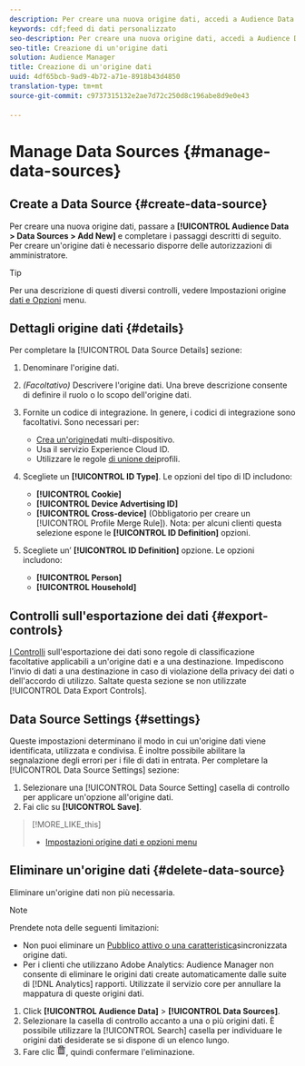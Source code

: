 ```yaml
---
description: Per creare una nuova origine dati, accedi a Audience Data > Origini dati > Aggiungi nuovo e completa i passaggi per ciascuna sezione descritta qui. Per creare un'origine dati è necessario disporre delle autorizzazioni di amministratore.
keywords: cdf;feed di dati personalizzato
seo-description: Per creare una nuova origine dati, accedi a Audience Data > Origini dati > Aggiungi nuovo e completa i passaggi per ciascuna sezione descritta qui. Per creare un'origine dati è necessario disporre delle autorizzazioni di amministratore.
seo-title: Creazione di un'origine dati
solution: Audience Manager
title: Creazione di un'origine dati
uuid: 4df65bcb-9ad9-4b72-a71e-8918b43d4850
translation-type: tm+mt
source-git-commit: c9737315132e2ae7d72c250d8c196abe8d9e0e43

---
```



# Manage Data Sources {#manage-data-sources}

## Create a Data Source {#create-data-source}

Per creare una nuova origine dati, passare a **[!UICONTROL Audience Data > Data Sources > Add New]** e completare i passaggi descritti di seguito. Per creare un'origine dati è necessario disporre delle autorizzazioni di amministratore.

<!-- create-datasource.xml -->

>[!TIP]
>
>Per una descrizione di questi diversi controlli, vedere Impostazioni origine [dati e Opzioni](../features/datasources-list-and-settings.md#settings-menu-options) menu.

## Dettagli origine dati {#details}

Per completare la [!UICONTROL Data Source Details] sezione:

1. Denominare l'origine dati.
1. *(Facoltativo)* Descrivere l'origine dati. Una breve descrizione consente di definire il ruolo o lo scopo dell'origine dati.
1. Fornite un codice di integrazione. In genere, i codici di integrazione sono facoltativi. Sono necessari per:

   * [Crea un'origine](../features/profile-merge-rules/merge-rules-start.md#create-data-source)dati multi-dispositivo.
   * Usa il servizio [](https://marketing.adobe.com/resources/help/en_US/mcvid/)Experience Cloud ID.
   * Utilizzare le regole [di unione dei](../features/profile-merge-rules/merge-rules-start.md)profili.

1. Scegliete un **[!UICONTROL ID Type]**. Le opzioni del tipo di ID includono:

   * **[!UICONTROL Cookie]**
   * **[!UICONTROL Device Advertising ID]**
   * **[!UICONTROL Cross-device]** (Obbligatorio per creare un [!UICONTROL Profile Merge Rule]). Nota: per alcuni clienti questa selezione espone le **[!UICONTROL ID Definition]** opzioni.

1. Scegliete un’ **[!UICONTROL ID Definition]** opzione. Le opzioni includono:

   * **[!UICONTROL Person]**
   * **[!UICONTROL Household]**

## Controlli sull'esportazione dei dati {#export-controls}

[I Controlli](../features/data-export-controls.md) sull'esportazione dei dati sono regole di classificazione facoltative applicabili a un'origine dati e a una destinazione. Impediscono l'invio di dati a una destinazione in caso di violazione della privacy dei dati o dell'accordo di utilizzo. Saltate questa sezione se non utilizzate [!UICONTROL Data Export Controls].

## Data Source Settings {#settings}

Queste impostazioni determinano il modo in cui un'origine dati viene identificata, utilizzata e condivisa. È inoltre possibile abilitare la segnalazione degli errori per i file di dati in entrata. Per completare la [!UICONTROL Data Source Settings] sezione:

1. Selezionare una [!UICONTROL Data Source Setting] casella di controllo per applicare un'opzione all'origine dati.
2. Fai clic su **[!UICONTROL Save]**.

>[!MORE_LIKE_this]
>
>* [Impostazioni origine dati e opzioni menu](../features/datasources-list-and-settings.md#settings-menu-options)


## Eliminare un'origine dati {#delete-data-source}

<!-- t_datasource_delete.xml -->

Eliminare un'origine dati non più necessaria.

>[!NOTE]
>
>Prendete nota delle seguenti limitazioni:
>
>* Non puoi eliminare un [Pubblico attivo o una caratteristica](../features/traits/client-activity-synced-audience-traits.md)sincronizzata origine dati.
>* Per i clienti che utilizzano Adobe Analytics: Audience Manager non consente di eliminare le origini dati create automaticamente dalle suite di [!DNL Analytics] rapporti. Utilizzate il servizio [](https://marketing.adobe.com/resources/help/en_US/mcloud/) core per annullare la mappatura di queste origini dati.


1. Click **[!UICONTROL Audience Data]** &gt; **[!UICONTROL Data Sources]**.
1. Selezionare la casella di controllo accanto a una o più origini dati.
È possibile utilizzare la [!UICONTROL Search] casella per individuare le origini dati desiderate se si dispone di un elenco lungo.
1. Fare clic ![](assets/icon_trash.png), quindi confermare l'eliminazione.